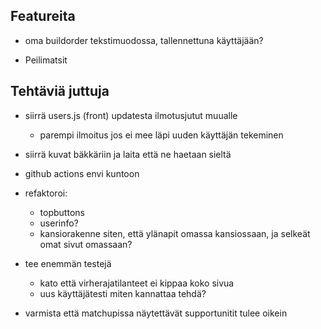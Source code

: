 ## Featureita

- oma buildorder tekstimuodossa, tallennettuna käyttäjään?

- Peilimatsit

## Tehtäviä juttuja

- siirrä users.js (front) updatesta ilmotusjutut muualle

  - parempi ilmoitus jos ei mee läpi uuden käyttäjän tekeminen

- siirrä kuvat bäkkäriin ja laita että ne haetaan sieltä

- github actions envi kuntoon

- refaktoroi:

  - topbuttons
  - userinfo?
  - kansiorakenne siten, että ylänapit omassa kansiossaan, ja selkeät omat sivut omassaan?

- tee enemmän testejä

  - kato että virherajatilanteet ei kippaa koko sivua
  - uus käyttäjätesti miten kannattaa tehdä?

- varmista että matchupissa näytettävät supportunitit tulee oikein
